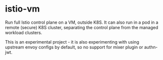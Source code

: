 # istio-vm

Run full Istio control plane on a VM, outside K8S. It can also run in a pod in a remote (secure) K8S cluster, separating
the control plane from the managed workload clusters.

This is an experimental project - it is also experimenting with using upstream envoy configs by default, so no support 
for mixer plugin or authn-jwt.  




